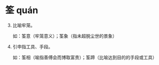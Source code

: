 # 筌     quán

3. 比喻牢笼。

   如：筌意（牢笼意义）；筌象（指未超脱尘世的景象）

5. 引申指工具、手段。

   如：筌相（喻指善傅会而博取富贵）；筌蹄（比喻达到目的的手段或工具）